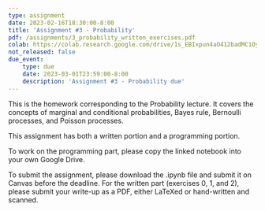 ```yaml
---
type: assignment
date: 2023-02-16T18:30:00-8:00
title: 'Assignment #3 - Probability'
pdf: /assignments/3_probability_written_exercises.pdf
colab: https://colab.research.google.com/drive/1s_EBIxpun4aO412badMC1OyaWlLlXbGV?usp=share_link
not_released: false
due_event: 
    type: due
    date: 2023-03-01T23:59:00-8:00
    description: 'Assignment #3 - Probability due'
---
```

This is the homework corresponding to the Probability lecture. It covers the concepts of marginal and conditional probabilities, Bayes rule, Bernoulli processes, and Poisson processes.

This assignment has both a written portion and a programming portion. 

To work on the programming part, please copy the linked notebook into your own Google Drive. 

To submit the assignment, please download the .ipynb file and submit it on Canvas before the deadline. For the written part (exercises 0, 1, and 2), please submit your write-up as a PDF, either LaTeXed or hand-written and scanned.
